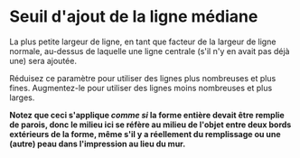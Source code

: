 Seuil d'ajout de la ligne médiane
====

La plus petite largeur de ligne, en tant que facteur de la largeur de ligne normale, au-dessus de laquelle une ligne centrale (s'il n'y en avait pas déjà une) sera ajoutée. 

Réduisez ce paramètre pour utiliser des lignes plus nombreuses et plus fines. Augmentez-le pour utiliser des lignes moins nombreuses et plus larges. 

**Notez que ceci s'applique *comme si* la forme entière devait être remplie de parois, donc le milieu ici se réfère au milieu de l'objet entre deux bords extérieurs de la forme, même s'il y a réellement du remplissage ou une (autre) peau dans l'impression au lieu du mur.**
 
